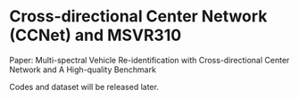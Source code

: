 # Cross-directional Center Network (CCNet) and MSVR310
Paper: Multi-spectral Vehicle Re-identification with Cross-directional  Center Network and A High-quality Benchmark

Codes and dataset will be released later.
